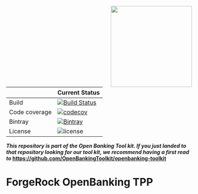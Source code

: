 [<img src="https://raw.githubusercontent.com/ForgeRock/forgerock-logo-dev/master/Logo-fr-dev.png" align="right" width="220px"/>](https://developer.forgerock.com/)

| |Current Status|
|---|---|
|Build|[![Build Status](https://img.shields.io/endpoint.svg?url=https%3A%2F%2Factions-badge.atrox.dev%2FOpenBankingToolkit%2Fopenbanking-tpp%2Fbadge%3Fref%3Dmaster&style=flat)](https://actions-badge.atrox.dev/OpenBankingToolkit/openbanking-tpp/goto?ref=master)|
|Code coverage|[![codecov](https://codecov.io/gh/OpenBankingToolkit/openbanking-tpp/branch/master/graph/badge.svg)](https://codecov.io/gh/OpenBankingToolkit/openbanking-tpp)
|Bintray|[![Bintray](https://img.shields.io/bintray/v/openbanking-toolkit/OpenBankingToolkit/openbanking-tpp.svg?maxAge=2592000)](https://bintray.com/openbanking-toolkit/OpenBankingToolkit/openbanking-tpp)|
|License|![license](https://img.shields.io/github/license/ACRA/acra.svg)|

**_This repository is part of the Open Banking Tool kit. If you just landed to that repository looking for our tool kit,_
_we recommend having a first read to_ https://github.com/OpenBankingToolkit/openbanking-toolkit**

ForgeRock OpenBanking TPP
==========================
